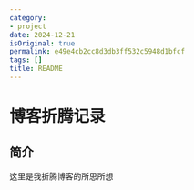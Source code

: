 ```yaml
---
category:
- project
date: 2024-12-21
isOriginal: true
permalink: e49e4cb2cc8d3db3ff532c5948d1bfcf
tags: []
title: README
---
```

# 博客折腾记录

## 简介
这里是我折腾博客的所思所想